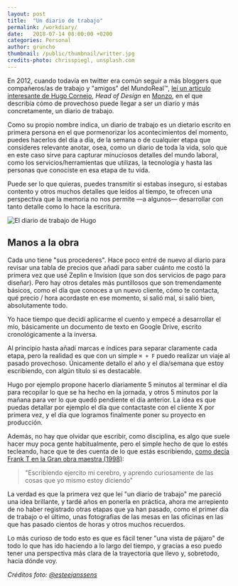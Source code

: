 ```yaml
---
layout: post
title:  "Un diario de trabajo"
permalink: /workdiary/
date:   2018-07-14 08:00:00 +0200
categories: Personal
author: gruncho
thumbnail: /public/thumbnail/writter.jpg
credits-photo: chrisspiegl, unsplash.com
---
```

En 2012, cuando todavía en twitter era común seguir a más bloggers que compañeros/as de trabajo y "amigos" del MundoReal™, [leí un artículo interesante de Hugo Cornejo](http://infa.me/diario-de-trabajo/), *Head of Design* en [Monzo](https://monzo.com/), en el que describía cómo de provechoso puede llegar a ser un diario y más concretamente, un diario de trabajo.

Como su propio nombre indica, un diario de trabajo es un dietario escrito en primera persona en el que pormenorizar los acontecimientos del momento, puedes hacerlos del día a día, de la semana o de cualquier etapa que consideres relevante anotar, osea, como un diario de toda la vida, solo que en este caso sirve para capturar minuciosos detalles del mundo laboral, como los servicios/herramientas que utilizas, la tecnología y hasta las personas que conociste en esa etapa de tu vida.

Puede ser lo que quieras, puedes transmitir si estabas inseguro, si estabas contento y otros muchos detalles que leídos al tiempo, te ofrecen una perspectiva que la memoria no nos permite —a algunos— desarrollar con tanto detalle como lo hace la escritura.

![El diario de trabajo de Hugo](http://farm8.staticflickr.com/7158/6745897701_6045e358d9_o.png)

## Manos a la obra

Cada uno tiene "sus procederes". Hace poco entré de nuevo al diario para revisar una tabla de precios que añadí para saber cuánto me costó la primera vez que usé Zeplin e Invision (que son dos servicios de pago para diseñar). Pero hay otros detales más puntillosos que son tremendamente básicos, como el día que conoces a un nuevo cliente, cómo te contacta, qué precio / hora acordaste en ese momento, si salió mal, si salió bien, absolutamente todo.

Yo hace tiempo que decidí aplicarme el cuento y empecé a desarrollar el mío, básicamente un documento de texto en Google Drive, escrito cronológicamente a la inversa. 

Al principio hasta añadí marcas e índices para separar claramente cada etapa, pero la realidad es que con un simple  `⌘ + F` puedo realizar un viaje al pasado provechoso. Únicamente detallo el año y el día/semana que estoy escribiendo, con algún título si es destacable.

Hugo por ejemplo propone hacerlo diariamente 5 minutos al terminar el día para recopilar lo que se ha hecho en la jornada, y otros 5 minutos por la mañana para ver lo que quedó pendiente el día anterior. La idea es que puedas detallar por ejemplo el día que contactaste con el cliente X por primera vez, y el día que logramos finalmente poner su proyecto en producción.

Además, no hay que olvidar que escribir, como disciplina, es  algo que suele hacer muy poca gente habitualmente, pero el simple hecho de que lo estés tecleando, hace que te des cuenta de lo que estás escribiendo, [como decía Frank T en la Gran obra maestra (1998)](https://www.youtube.com/watch?v=oLt2hS-VvzE): 

<blockquote>"Escribiendo ejercito mi cerebro, y aprendo curiosamente de las cosas que yo mismo estoy diciendo"</blockquote>

La verdad es que la primera vez que  leí "un diario de trabajo" me pareció una idea brillante, y tardé años en ponerla en práctica, ahora me arrepiento de no haber registrado otras etapas que ya han pasado, como el primer día de trabajo o el último, unas fotografías de las mesas en las oficinas en las que has pasado cientos de horas y otros muchos recuerdos.

Lo más curioso de todo esto es que es fácil tener "una vista de pájaro" de todo lo que has ido haciendo a lo largo del tiempo,  y gracias a eso puedo tener una perspectiva más clara de la trayectoria que llevo y, sobretodo, hacia dónde voy.

*Créditos foto: [@esteejanssens](https://unsplash.com/@esteejanssens)*

